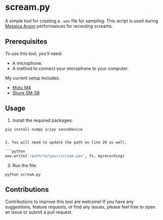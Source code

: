 # scream.py
A simple tool for creating a `.wav` file for sampling. This script is used during [Messica Arson](https://messicaarson.bandcamp.com) performances for recording screams.

## Prerequisites
To use this tool, you'll need:

- A microphone.
- A method to connect your microphone to your computer.

My current setup includes:
- [Motu M4](https://motu.com/en-us/products/m-series/m4/)
- [Shure SM-58](https://www.shure.com/en-US/products/microphones/sm58?variant=SM58S)

## Usage
1. Install the required packages:

```bash
pip install numpy scipy sounddevice


2. You will need to update the path on line 20 as well.

```python
wav.write('/path/to/your/scream.wav', fs, myrecording)
```

3. Run the file:

```
python scream.py
```

## Contributions
Contributions to improve this tool are welcome! If you have any suggestions, feature requests, or find any issues, please feel free to open an issue or submit a pull request.

